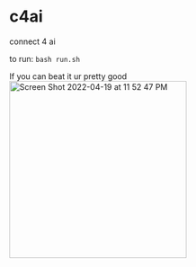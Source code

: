 # c4ai
connect 4 ai

to run: `bash run.sh`

If you can beat it ur pretty good
<img width="315" alt="Screen Shot 2022-04-19 at 11 52 47 PM" src="https://user-images.githubusercontent.com/958926/164146994-74cb898f-27b6-4405-bd8a-fc29309dc4e1.png">
